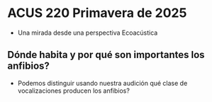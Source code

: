 # ACUS 220 Primavera de 2025

- Una mirada desde una perspectiva Ecoacústica

## Dónde habita y por qué son importantes los anfibios?

- Podemos distinguir usando nuestra audición qué clase de vocalizaciones producen los anfibios?
